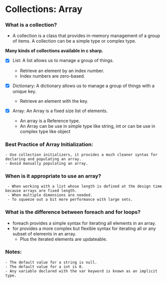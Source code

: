 # Collections: Array
### What is a collection?
- A collection is a class that provides in-memory management of a group of items. A collection can be a simple type or complex type.

**Many kinds of collections available in c sharp.**

- [x] List: A list allows us to manage a group of things.
    - Retrieve an element by an index number.
    - Index numbers are zero-based.

- [x] Dictionary: A dictionary allows us to manage a group of things with a unique key.
    - Retrieve an element with the key.

- [x] Array: An Array is a fixed size list of elements.
    - An array is a Reference type.
    - An Array can be use in simple type like string, int or can be use in complex type like object 

### Best Practice of Array Initialization: 
    - Use collection initializers, it provides a much cleaner syntax for declaring and populating an array. 
    - Avoid manually populating an array.

### When is it appropriate to use an array?
     - When working with a list whose length is defined at the design time because arrays are fixed length.
     - When multiple dimensions are needed.
     - To squeeze out a bit more performance with large sets.

### What is the difference between foreach and for loops?
 - foreach provides a simple syntax for iterating all elements in an array.
 - for provides a more complex but flexible syntax for iterating all or any subset of elements in an array.
    - Plus the iterated elements are updateable.

### Notes: 
    - The default value for a string is null.
    - The default value for a int is 0.
    - Any variable declared with the var keyword is known as an implicit type.
